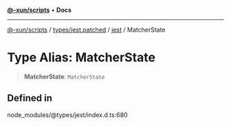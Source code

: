 [**@-xun/scripts**](../../../../../README.md) • **Docs**

***

[@-xun/scripts](../../../../../README.md) / [types/jest.patched](../../../README.md) / [jest](../README.md) / MatcherState

# Type Alias: MatcherState

> **MatcherState**: `MatcherState`

## Defined in

node\_modules/@types/jest/index.d.ts:680
